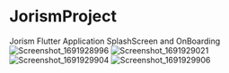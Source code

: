 # JorismProject
Jorism Flutter Application
SplashScreen and OnBoarding
![Screenshot_1691928996](https://github.com/MoHourani01/JorismProject/assets/107341180/9b2ea587-1948-42e5-a129-60fe18cb35dc) ![Screenshot_1691929021](https://github.com/MoHourani01/JorismProject/assets/107341180/45c5fbb4-fe12-423f-92c5-f802c14551ac) ![Screenshot_1691929904](https://github.com/MoHourani01/JorismProject/assets/107341180/2bdd9a73-3f49-417c-b759-75f09437fca6) ![Screenshot_1691929906](https://github.com/MoHourani01/JorismProject/assets/107341180/f7966ab7-43d2-41e0-a02c-58a6763971e6)



